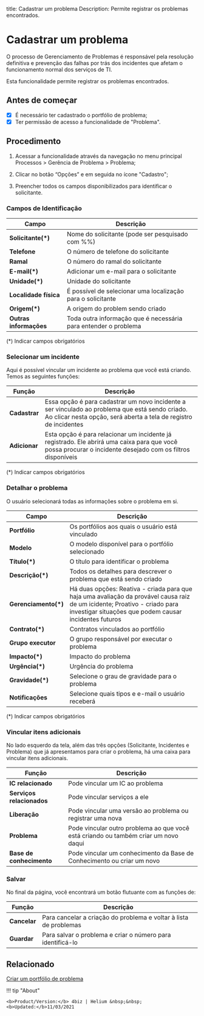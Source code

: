 title: Cadastrar um problema
Description: Permite registrar os problemas encontrados.
# Cadastrar um problema


O processo de Gerenciamento de Problemas é responsável pela resolução definitiva e prevenção das falhas por trás dos incidentes que afetam o funcionamento normal dos serviços de TI.

Esta funcionalidade permite registrar os problemas encontrados.

## Antes de começar

- [x] É necessário ter cadastrado o portfólio de problema;  
- [x] Ter permissão de acesso a funcionalidade de "Problema".

## Procedimento

1.  Acessar a funcionalidade através da navegação no menu principal Processos \>
    Gerência de Problema \> Problema;

2.  Clicar no botão “Opções” e em seguida no ícone "Cadastro";

3.  Preencher todos os campos disponibilizados para identificar o solicitante.

### Campos de Identificação

|Campo|Descrição|
|-----|-----------|
|**Solicitante(\*)**|Nome do solicitante (pode ser pesquisado com %%)|
|**Telefone**|O número de telefone do solicitante|
|**Ramal**|O número do ramal do solicitante|
|**E-mail(\*)**|Adicionar um e-mail para o solicitante|
|**Unidade(\*)**|Unidade do solicitante|
|**Localidade física**|É possível de selecionar uma localização para o solicitante|
|**Origem(\*)**|A origem do problem sendo criado|
|**Outras informações**|Toda outra informação que é necessária para entender o problema|

(*) Indicar campos obrigatórios

### Selecionar um incidente

Aqui é possível vincular um incidente ao problema que você está criando. Temos as seguintes funções:

|Função|Descrição|
|------|---------|
|**Cadastrar**|Essa opção é para cadastrar um novo incidente a ser vinculado ao problema que está sendo criado. Ao clicar nesta opção, será aberta a tela de registro de incidentes|
|**Adicionar**|Esta opção é para relacionar um incidente já registrado. Ele abrirá uma caixa para que você possa procurar o incidente desejado com os filtros disponíveis|

(*) Indicar campos obrigatórios

### Detalhar o problema

O usuário selecionará todas as informações sobre o problema em si.

|Campo|Descrição|
|-----|-----------|
|**Portfólio**|Os portfólios aos quais o usuário está vinculado|
|**Modelo**|O modelo disponível para o portfólio selecionado|
|**Título(\*)**|O título para identificar o problema|
|**Descrição(\*)**|Todos os detalhes para descrever o problema que está sendo criado|
|**Gerenciamento(\*)**|Há duas opções: Reativa - criada para que haja uma avaliação da provável causa raiz de um icidente; Proativo - criado para investigar situações que podem causar incidentes futuros|
|**Contrato(\*)**|Contratos vinculados ao portfólio|
|**Grupo executor**|O grupo responsável por executar o problema|
|**Impacto(\*)**|Impacto do problema|
|**Urgência(\*)**|Urgência do problema|
|**Gravidade(\*)**|Selecione o grau de gravidade para o problema|
|**Notificações**|Selecione quais tipos e e-mail o usuário receberá|

(*) Indicar campos obrigatórios

### Vincular itens adicionais

No lado esquerdo da tela, além das três opções (Solicitante, Incidentes e Problema) que já apresentamos para criar o problema, há uma caixa para vincular itens adicionais.

|Função|Descrição|
|------|---------|
|**IC relacionado**|Pode vincular um IC ao problema|
|**Serviços relacionados**|Pode vincular serviços a ele|
|**Liberação**|Pode vincular uma versão ao problema ou registrar uma nova|
|**Problema**|Pode vincular outro problema ao que você está criando ou também criar um novo daqui|
|**Base de conhecimento**|Pode vincular um conhecimento da Base de Conhecimento ou criar um novo|

### Salvar

No final da página, você encontrará um botão flutuante com as funções de:

|Função|Descrição|
|------|---------|
|**Cancelar**|Para cancelar a criação do problema e voltar à lista de problemas|
|**Guardar**|Para salvar o problema e criar o número para identificá-lo|

Relacionado
------------

[Criar um portfólio de problema](/pt-br/4biz-helium/processes/problem/configuration/problem-portfolio.html) 

!!! tip "About"

    <b>Product/Version:</b> 4biz | Helium &nbsp;&nbsp;
    <b>Updated:</b>11/03/2021




